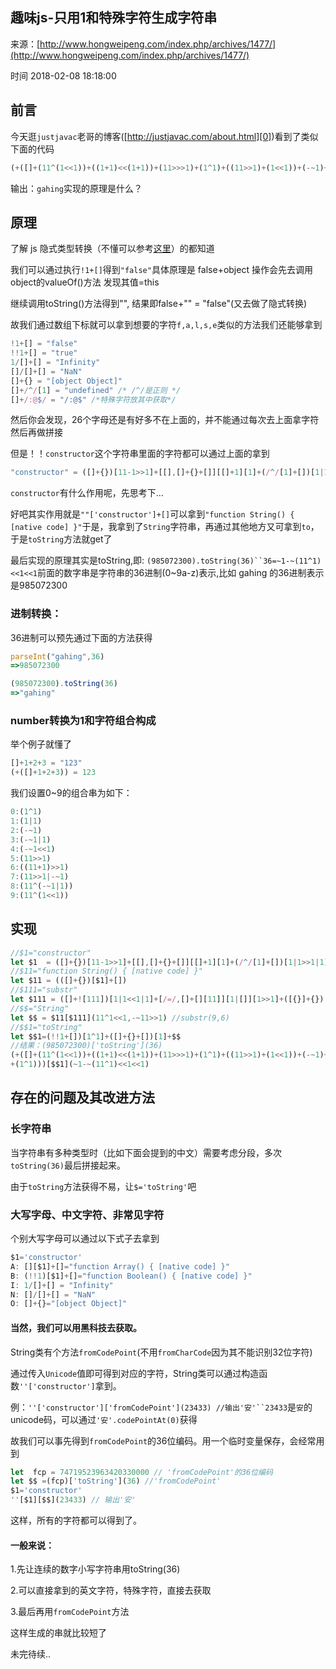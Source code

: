 ## 趣味js-只用1和特殊字符生成字符串

来源：[http://www.hongweipeng.com/index.php/archives/1477/](http://www.hongweipeng.com/index.php/archives/1477/)

时间 2018-02-08 18:18:00



## 前言

今天逛`justjavac`老哥的博客([http://justjavac.com/about.html][0])看到了类似下面的代码  

```js
(+([]+(11^(1<<1))+((1+1)<<(1+1))+(11>>>1)+(1^1)+((11>>1)+(1<<1))+(-~1)+(-~1+1)+(1^1)+(1^1)))[(!!1+[])[1^1]+([]+{}+[])[1]+(([]+{})[([]+{})[11-1>>1]+[[],[]+{}+[]][[]+1][1]+(/^/[1]+[])[1|1>>1|1]+[{},11^1,!{}+[]][1+1][1<<1^1]+(11/!{}+{})[~1+(11^1)+~1]+[!!{}+{}][[]&111][1&1]+(/^/[111]+[])[11^11]+[{},[{}]+{},1][1+[]][11-~1+11>>1]+(!!1+{})[1&1>>1]+([]+{1:1}+[])[1|1]+[[]+!!1][111>>>111][1<<1>>1]]+[])[([]+![111])[1|1<<1|1]+[/=/,[]+[][11]][1|[]][1>>1]+([{}]+{})[1+!![1]]+[1,!1+/~/][1%11][1^1<<1]+(!!1+[])[1^1]+[!!/-/+/-/][11%11][+!!1]](11^1<<1,-~11>>1)](~1-~(11^1)<<1<<1)
```

输出：`gahing`实现的原理是什么？


## 原理

了解 js 隐式类型转换（不懂可以参考[这里][1]）的都知道  

我们可以通过执行`!1+[]`得到`"false"`具体原理是 false+object 操作会先去调用object的valueOf()方法 发现其值=this

继续调用toString()方法得到"", 结果即false+"" = "false"(又去做了隐式转换)

故我们通过数组下标就可以拿到想要的字符`f,a,l,s,e`类似的方法我们还能够拿到

```js
!1+[] = "false"
!!1+[] = "true"
1/[]+[] = "Infinity"
[]/[]+[] = "NaN"
[]+{} = "[object Object]"
[]+/^/[1] = "undefined" /* /^/是正则 */
[]+/:@$/ = "/:@$" /*特殊字符放其中获取*/
```

然后你会发现，26个字母还是有好多不在上面的，并不能通过每次去上面拿字符然后再做拼接

但是！！`constructor`这个字符串里面的字符都可以通过上面的拿到  

```js
"constructor" = ([]+{})[11-1>>1]+[[],[]+{}+[]][[]+1][1]+(/^/[1]+[])[1|1>>1|1]+[{},11^1,!{}+[]][1+1][1<<1^1]+(11/!{}+{})[~1+(11^1)+~1]+[!!{}+{}][[]&111][1&1]+(/^/[111]+[])[11^11]+[{},[{}]+{},1][1+[]][11-~1+11>>1]+(!!1+{})[1&1>>1]+([]+{1:1}+[])[1|1]+[[]+!!1][111>>>111][1<<1>>1]
```
`constructor`有什么作用呢，先思考下...  

好吧其实作用就是`""['constructor']+[]`可以拿到`"function String() { [native code] }"`于是，我拿到了`String`字符串，再通过其他地方又可拿到`to`，于是`toString`方法就get了  

最后实现的原理其实是toString,即:
`(985072300).toString(36)``36=~1-~(11^1)<<1<<1`前面的数字串是字符串的36进制(0~9a-z)表示,比如 gahing 的36进制表示是985072300


### 进制转换：

36进制可以预先通过下面的方法获得

```js
parseInt("gahing",36)
=>985072300

(985072300).toString(36)
=>"gahing"
```


### number转换为1和字符组合构成

举个例子就懂了

```js
[]+1+2+3 = "123"
(+([]+1+2+3)) = 123
```

我们设置0~9的组合串为如下：

```js
0:(1^1)
1:(1|1)
2:(-~1)
3:(-~1|1)
4:(-~1<<1)
5:(11>>1)
6:((11+1)>>1)
7:(11>>1|-~1)
8:(11^(-~1|1))
9:(11^(1<<1))
```


## 实现

```js
//$1="constructor"
let $1  = ([]+{})[11-1>>1]+[[],[]+{}+[]][[]+1][1]+(/^/[1]+[])[1|1>>1|1]+[{},11^1,!{}+[]][1+1][1<<1^1]+(11/!{}+{})[~1+(11^1)+~1]+[!!{}+{}][[]&111][1&1]+(/^/[111]+[])[11^11]+[{},[{}]+{},1][1+[]][11-~1+11>>1]+(!!1+{})[1&1>>1]+([]+{1:1}+[])[1|1]+[[]+!!1][111>>>111][1<<1>>1]
//$11="function String() { [native code] }"
let $11 = (([]+{})[$1]+[])
//$111="substr"
let $111 = ([]+![111])[1|1<<1|1]+[/=/,[]+[][11]][1|[]][1>>1]+([{}]+{})[1+!![1]]+[1,!1+/~/][1%11][1^1<<1]+(!!1+[])[1^1]+[!!/-/+/-/][11%11][+!!1]
//$$="String"
let $$ = $11[$111](11^1<<1,-~11>>1) //substr(9,6)
//$$1="toString"
let $$1=(!!1+[])[1^1]+([]+{}+[])[1]+$$
//结果：(985072300)['toString'](36)
(+([]+(11^(1<<1))+((1+1)<<(1+1))+(11>>>1)+(1^1)+((11>>1)+(1<<1))+(-~1)+(-~1+1)+(1^1)
+(1^1)))[$$1](~1-~(11^1)<<1<<1)
```


## 存在的问题及其改进方法


### 长字符串

当字符串有多种类型时（比如下面会提到的中文）需要考虑分段，多次`toString(36)`最后拼接起来。  

由于`toString`方法获得不易，让`$='toString'`吧  


### 大写字母、中文字符、非常见字符

个别大写字母可以通过以下式子去拿到

```js
$1='constructor'
A: [][$1]+[]="function Array() { [native code] }"
B: (!!1)[$1]+[]="function Boolean() { [native code] }"
I: 1/[]+[] = "Infinity"
N: []/[]+[] = "NaN"
O: []+{}="[object Object]"
```


#### 当然，我们可以用黑科技去获取。

String类有个方法`fromCodePoint`(不用`fromCharCode`因为其不能识别32位字符)  

通过传入`Unicode`值即可得到对应的字符，String类可以通过构造函数`''['constructor']`拿到。  

例：`''['constructor']['fromCodePoint'](23433) //输出'安'``23433`是`安`的unicode码，可以通过`'安'.codePointAt(0)`获得  

故我们可以事先得到`fromCodePoint`的36位编码。用一个临时变量保存，会经常用到  

```js
let  fcp = 74719523963420330000 // 'fromCodePoint'的36位编码
let $$ =(fcp)['toString'](36) //'fromCodePoint'
$1='constructor'
''[$1][$$](23433) // 输出'安'
```

这样，所有的字符都可以得到了。


#### 一般来说：

1.先让连续的数字小写字符串用toString(36)

2.可以直接拿到的英文字符，特殊字符，直接去获取

3.最后再用`fromCodePoint`方法  

这样生成的串就比较短了

未完待续..



[0]: http://justjavac.com/about.html
[1]: https://github.com/jawil/blog/issues/5